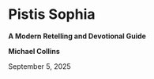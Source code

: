 # Pistis Sophia

**A Modern Retelling and Devotional Guide**

**Michael Collins**

September 5, 2025